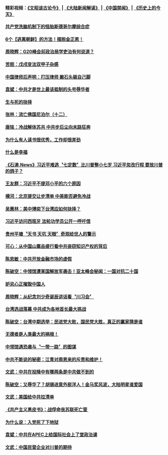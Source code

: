 #### 精彩视频：[《文昭谈古论今》](https://github.com/gfw-breaker/wenzhao/blob/master/README.md?t=11281231) | [《大陆新闻解读》](https://github.com/gfw-breaker/ntdtv-comedy/blob/master/README.md?t=11281231) | [《中国禁闻》](https://github.com/gfw-breaker/ntdtv-news/blob/master/README.md?t=11281231) | [《历史上的今天》](https://github.com/gfw-breaker/today-in-history/blob/master/README.md?t=11281231) 

#### [共产党洗脑机制下的怪胎斯德哥尔摩综合症](../pages/news207/a1401111.md?t=11281231) 

#### [6个【逃离朝鲜】的方法！摆脱金正恩！](../pages/news207/a1401114.md?t=11281231) 

#### [周晓辉：G20峰会前政治局学吏治有何说道？](../pages/news207/a1401072.md?t=11281231) 

#### [苦胆：戊戌变法双甲子杂感](../pages/news207/a1401017.md?t=11281231) 

#### [中国律师后声明：打压律师 搬石头砸自己脚](../pages/news207/a1401010.md?t=11281231) 

#### [袁斌：中共才是世上最该抵制的头号辱华者](../pages/news207/a1401009.md?t=11281231) 

#### [生与死的抉择](../pages/news207/a1401008.md?t=11281231) 

#### [张林：流亡佛国尼泊尔（十二）](../pages/news207/a1401004.md?t=11281231) 

#### [唐铭：冷战解体苏共 中共步后尘向末路狂奔](../pages/news207/a1401003.md?t=11281231) 

#### [为什么有人读书很优秀，工作却很差劲](../pages/news207/a1401001.md?t=11281231) 

#### [什么是幸福](../pages/news207/a1400996.md?t=11281231) 

#### [《石涛.News》习近平难逃〝七定数〞比川普整小七岁 习近平忽改行程 要放川普的鸽子？](../pages/news207/a1400954.md?t=11281231) 

#### [王友群：习近平不提邓小平的六个原因](../pages/news207/a1400950.md?t=11281231) 

#### [横河：北京提交让步清单 中美能否避免冷战](../pages/news207/a1400849.md?t=11281231) 

#### [吴惠林：美中博奕下台湾应如何抉择？](../pages/news207/a1400847.md?t=11281231) 

#### [习近平访问西班牙 法轮功学员公开一呼吁信](../pages/news207/a1400846.md?t=11281231) 

#### [贵州平塘〝天书 天坑 天眼〞奇观给世人的警示](../pages/news207/a1400831.md?t=11281231) 

#### [可心：从中国山寨品盛行看中共盗窃知识产权的背后](../pages/news207/a1400790.md?t=11281231) 

#### [陈思敏：中共开放金融市场的虚假](../pages/news207/a1400810.md?t=11281231) 

#### [陈破空：中领馆遭某国解放军袭击！亚太峰会秘闻：一国对抗二十国](../pages/news207/a1400789.md?t=11281231) 

#### [妒忌心正摧毁中国人](../pages/news207/a1400678.md?t=11281231) 

#### [周晓辉：从纪念刘少奇诞辰讲话看〝川习会〞](../pages/news207/a1400755.md?t=11281231) 

#### [台湾选战落幕 中共成为各地首长最大挑战](../pages/news207/a1400754.md?t=11281231) 

#### [陈破空：台湾中期选举：民进党大败，国民党大胜，真正的赢家猜是谁](../pages/news207/a1400716.md?t=11281231) 


#### [无德者是人类最大的祸根！](../pages/news207/a1400677.md?t=11281231) 

#### [中领馆遇恐袭与〝一带一路〞的图谋](../pages/news207/a1400676.md?t=11281231) 

#### [中共不能说的秘密：江青对周恩来的斥责和维护！](../pages/news207/a1400642.md?t=11281231) 

#### [文武：中共在投降中有哪两条是中共做不到的](../pages/news207/a1400543.md?t=11281231) 

#### [陈破空：又辱华了？胡锡进意外挺洋人！金马奖风波，大陆明星谁爱国](../pages/news207/a1400649.md?t=11281231) 

#### [文武：美国给中共拉清单](../pages/news207/a1400545.md?t=11281231) 

#### [《共产主义黑皮书》：战俘命丧苏联死亡营 ](../pages/news207/a1400581.md?t=11281231) 

#### [为什么说：入党死了下地狱](../pages/news207/a1400552.md?t=11281231) 

#### [袁斌：中共在APEC上给国际社会上了堂政治课](../pages/news207/a1400546.md?t=11281231) 

#### [文武：中国民营企业对川普的期待](../pages/news207/a1400542.md?t=11281231) 

